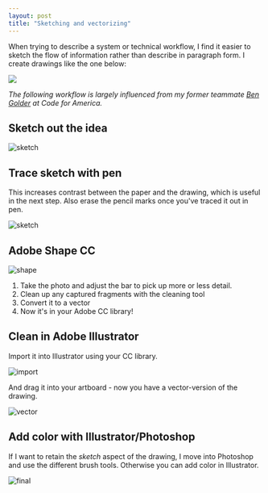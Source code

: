 ```yaml
---
layout: post
title: "Sketching and vectorizing"
---
```


When trying to describe a system or technical workflow, I find it easier to sketch the flow of information rather than describe in paragraph form. I create drawings like the one below:

![](https://c1.staticflickr.com/9/8085/28427721504_ce9be71c7a.jpg)

*The following workflow is largely influenced from my former teammate [Ben Golder](http://benjamingolder.com/) at Code for America.*

## Sketch out the idea

![sketch](https://c1.staticflickr.com/9/8456/28972501671_e2a75030d5_z.jpg)

## Trace sketch with pen

This increases contrast between the paper and the drawing, which is useful in the next step. Also erase the pencil marks once you've traced it out in pen.

![sketch](https://c2.staticflickr.com/8/7714/28943295082_6d71c6edce_z.jpg)

## Adobe Shape CC

![shape](https://c1.staticflickr.com/9/8575/28943366702_07383c8766_b.jpg)

1. Take the photo and adjust the bar to pick up more or less detail.
1. Clean up any captured fragments with the cleaning tool
1. Convert it to a vector
1. Now it's in your Adobe CC library!

## Clean in Adobe Illustrator

Import it into Illustrator using your CC library.

![import](https://c1.staticflickr.com/9/8523/29048601835_6bce254d26_z.jpg)

And drag it into your artboard - now you have a vector-version of the drawing.

![vector](https://c1.staticflickr.com/9/8472/29048603865_86b8eea777_z.jpg)

## Add color with Illustrator/Photoshop

If I want to retain the *sketch* aspect of the drawing, I move into Photoshop and use the different brush tools. Otherwise you can add color in Illustrator.

![final](https://c1.staticflickr.com/9/8085/28427721504_ce9be71c7a.jpg)